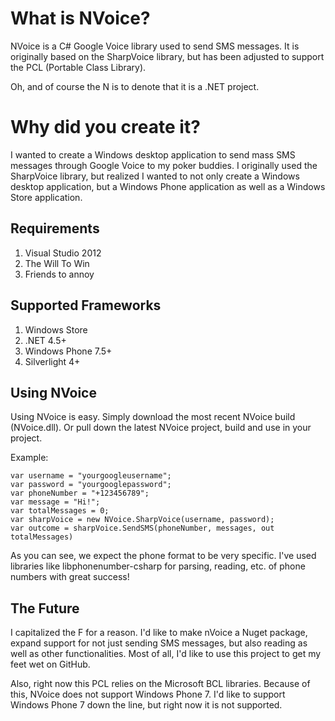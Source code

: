 What is NVoice?
==============================
NVoice is a C# Google Voice library used to send SMS messages. It is originally based on the SharpVoice library, but has been adjusted to support the PCL (Portable Class Library).

Oh, and of course the N is to denote that it is a .NET project.

Why did you create it?
==============================
I wanted to create a Windows desktop application to send mass SMS messages through Google Voice to my poker buddies. I originally used the SharpVoice library, but realized I wanted to 
not only create a Windows desktop application, but a Windows Phone application as well as a Windows Store application.

Requirements
------------------------------

1. Visual Studio 2012
2. The Will To Win
3. Friends to annoy

Supported Frameworks
------------------------------

1. Windows Store
2. .NET 4.5+
3. Windows Phone 7.5+
4. Silverlight 4+

Using NVoice
------------------------------
Using NVoice is easy. Simply download the most recent NVoice build (NVoice.dll). Or pull down the latest NVoice project, build and use in your project.

Example:  
```  
var username = "yourgoogleusername";  
var password = "yourgooglepassword";  
var phoneNumber = "+123456789";  
var message = "Hi!";  
var totalMessages = 0;  
var sharpVoice = new NVoice.SharpVoice(username, password);  
var outcome = sharpVoice.SendSMS(phoneNumber, messages, out totalMessages)
```   

As you can see, we expect the phone format to be very specific. I've used libraries like libphonenumber-csharp for parsing, reading, etc. of phone numbers with <borat>great success!</borat>

The Future
------------------------------
I capitalized the F for a reason. I'd like to make nVoice a Nuget package, expand support for not just sending SMS messages, but also reading as well as other functionalities. Most of all, I'd like to use this
project to get my feet wet on GitHub.

Also, right now this PCL relies on the Microsoft BCL libraries. Because of this, NVoice does not support Windows Phone 7. I'd like to support Windows Phone 7 down the line, but right now it is not supported.